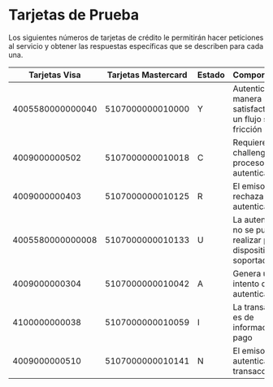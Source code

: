 # Tarjetas de Prueba

Los siguientes números de tarjetas de crédito le permitirán hacer peticiones al servicio y obtener las respuestas específicas que se describen para cada una.


Tarjetas Visa     | Tarjetas Mastercard | Estado | Comportamiento |
------------------|---------------------|--------|----------------|
 4005580000000040 | 5107000000010000    |   Y    | Autentica de manera satisfactoria con un flujo sin fricción |
4009000000502     | 5107000000010018    |   C    | Requiere challenge en el proceso de autenticación |
4009000000403     | 5107000000010125    |   R    | El emisor rechaza la autenticación |
4005580000000008  | 5107000000010133    |   U    | La autenticación no se puede realizar porque el dispositivo no es soportado |
4009000000304     | 5107000000010042    |   A    | Genera un intento de autenticación |
4100000000038     | 5107000000010059    |   I    | La transacción es de información y no pago |
 4009000000510    | 5107000000010141    |   N    | El emisor no autentica la transacción |
